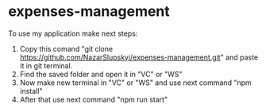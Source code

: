 # expenses-management
To use my application make next steps:

1) Copy this comand "git clone https://github.com/NazarSlupskyi/expenses-management.git" and paste it in git terminal.
2) Find the saved folder and open it in "VC" or "WS"
3) Now make new terminal in "VC" or "WS" and use next command "npm install"
4) After that use next command "npm run start" 
